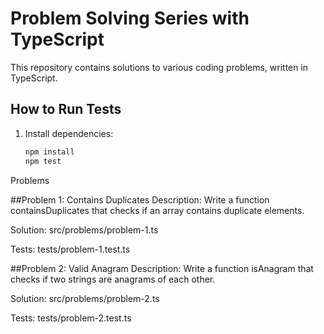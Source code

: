 # Problem Solving Series with TypeScript

This repository contains solutions to various coding problems, written in TypeScript.

## How to Run Tests

1. Install dependencies:
   ```bash
   npm install
   npm test


Problems

##Problem 1: Contains Duplicates
Description: Write a function containsDuplicates that checks if an array contains duplicate elements.


Solution: src/problems/problem-1.ts

Tests: tests/problem-1.test.ts


##Problem 2: Valid Anagram
Description: Write a function isAnagram that checks if two strings are anagrams of each other.


Solution: src/problems/problem-2.ts

Tests: tests/problem-2.test.ts
